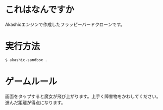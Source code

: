 # これはなんですか
Akashicエンジンで作成したフラッピーバードクローンです。

# 実行方法
```sh
$ akashic-sandbox .
```

# ゲームルール
画面をタップすると魔女が飛び上がります。上手く障害物をかわしてください。進んだ距離が得点になります。

